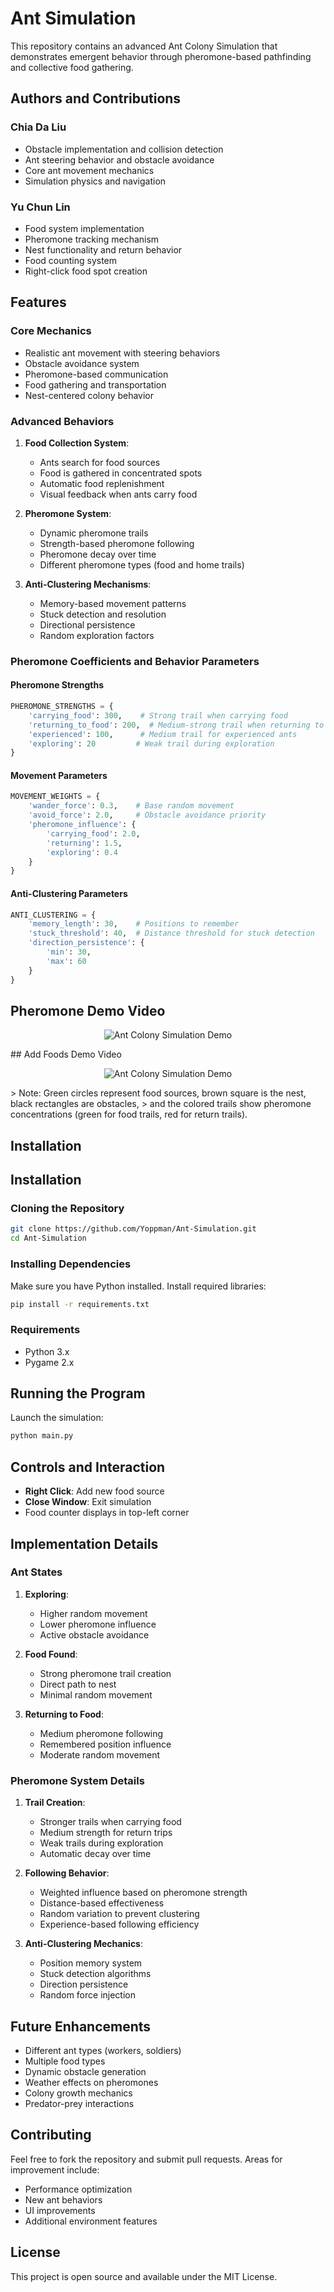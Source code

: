 # Ant Simulation

This repository contains an advanced Ant Colony Simulation that demonstrates emergent behavior through pheromone-based pathfinding and collective food gathering.

## Authors and Contributions

### Chia Da Liu
- Obstacle implementation and collision detection
- Ant steering behavior and obstacle avoidance
- Core ant movement mechanics
- Simulation physics and navigation

### Yu Chun Lin
- Food system implementation
- Pheromone tracking mechanism
- Nest functionality and return behavior
- Food counting system
- Right-click food spot creation

## Features

### Core Mechanics
- Realistic ant movement with steering behaviors
- Obstacle avoidance system
- Pheromone-based communication
- Food gathering and transportation
- Nest-centered colony behavior

### Advanced Behaviors
1. **Food Collection System**:
   - Ants search for food sources
   - Food is gathered in concentrated spots
   - Automatic food replenishment
   - Visual feedback when ants carry food

2. **Pheromone System**:
   - Dynamic pheromone trails
   - Strength-based pheromone following
   - Pheromone decay over time
   - Different pheromone types (food and home trails)

3. **Anti-Clustering Mechanisms**:
   - Memory-based movement patterns
   - Stuck detection and resolution
   - Directional persistence
   - Random exploration factors

### Pheromone Coefficients and Behavior Parameters

#### Pheromone Strengths
```python
PHEROMONE_STRENGTHS = {
    'carrying_food': 300,    # Strong trail when carrying food
    'returning_to_food': 200,  # Medium-strong trail when returning to known food
    'experienced': 100,      # Medium trail for experienced ants
    'exploring': 20         # Weak trail during exploration
}
```

#### Movement Parameters
```python
MOVEMENT_WEIGHTS = {
    'wander_force': 0.3,    # Base random movement
    'avoid_force': 2.0,     # Obstacle avoidance priority
    'pheromone_influence': {
        'carrying_food': 2.0,
        'returning': 1.5,
        'exploring': 0.4
    }
}
```

#### Anti-Clustering Parameters
```python
ANTI_CLUSTERING = {
    'memory_length': 30,    # Positions to remember
    'stuck_threshold': 40,  # Distance threshold for stuck detection
    'direction_persistence': {
        'min': 30,
        'max': 60
    }
}


```
## Pheromone Demo Video
<p align="center">
  <img src="Image/demo.gif" alt="Ant Colony Simulation Demo">
</p>
## Add Foods Demo Video
<p align="center">
  <img src="Image/add_food.gif" alt="Ant Colony Simulation Demo">
</p>
> Note: Green circles represent food sources, brown square is the nest, black rectangles are obstacles, 
> and the colored trails show pheromone concentrations (green for food trails, red for return trails).

## Installation
## Installation

### Cloning the Repository
```bash
git clone https://github.com/Yoppman/Ant-Simulation.git
cd Ant-Simulation
```

### Installing Dependencies
Make sure you have Python installed. Install required libraries:
```bash
pip install -r requirements.txt
```

### Requirements
- Python 3.x
- Pygame 2.x

## Running the Program
Launch the simulation:
```bash
python main.py
```

## Controls and Interaction
- **Right Click**: Add new food source
- **Close Window**: Exit simulation
- Food counter displays in top-left corner

## Implementation Details

### Ant States
1. **Exploring**:
   - Higher random movement
   - Lower pheromone influence
   - Active obstacle avoidance

2. **Food Found**:
   - Strong pheromone trail creation
   - Direct path to nest
   - Minimal random movement

3. **Returning to Food**:
   - Medium pheromone following
   - Remembered position influence
   - Moderate random movement

### Pheromone System Details
1. **Trail Creation**:
   - Stronger trails when carrying food
   - Medium strength for return trips
   - Weak trails during exploration
   - Automatic decay over time

2. **Following Behavior**:
   - Weighted influence based on pheromone strength
   - Distance-based effectiveness
   - Random variation to prevent clustering
   - Experience-based following efficiency

3. **Anti-Clustering Mechanics**:
   - Position memory system
   - Stuck detection algorithms
   - Direction persistence
   - Random force injection

## Future Enhancements
- Different ant types (workers, soldiers)
- Multiple food types
- Dynamic obstacle generation
- Weather effects on pheromones
- Colony growth mechanics
- Predator-prey interactions

## Contributing
Feel free to fork the repository and submit pull requests. Areas for improvement include:
- Performance optimization
- New ant behaviors
- UI improvements
- Additional environment features

## License
This project is open source and available under the MIT License.
